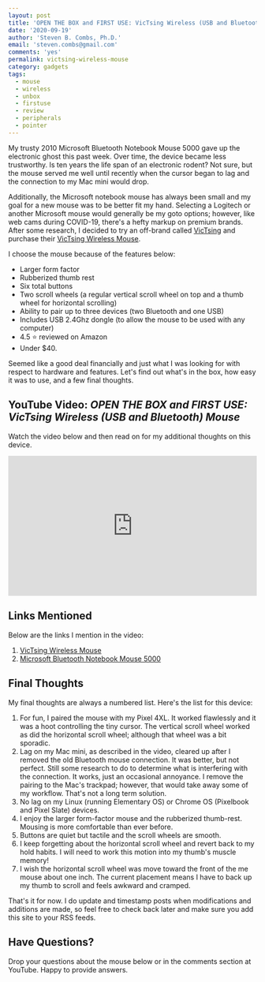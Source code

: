 ```yaml
---
layout: post
title: 'OPEN THE BOX and FIRST USE: VicTsing Wireless (USB and Bluetooth) Mouse'
date: '2020-09-19'
author: 'Steven B. Combs, Ph.D.'
email: 'steven.combs@gmail.com'
comments: 'yes'
permalink: victsing-wireless-mouse
category: gadgets
tags:
  - mouse
  - wireless
  - unbox
  - firstuse
  - review
  - peripherals
  - pointer
---
```


My trusty 2010 Microsoft Bluetooth Notebook Mouse 5000 gave up the electronic ghost this past week. Over time, the device became less trustworthy. Is ten years the life span of an electronic rodent? Not sure, but the mouse served me well until recently when the cursor began to lag and the connection to my Mac mini would drop.

Additionally, the Microsoft notebook mouse has always been small and my goal for a new mouse was to be better fit my hand. Selecting a Logitech or another Microsoft mouse would generally be my goto options; however, like web cams during COVID-19, there's a hefty markup on premium brands. After some research, I decided to try an off-brand called [VicTsing](https://www.victsing.com/) and purchase their [VicTsing Wireless Mouse](https://amzn.to/3mDnPNt).

I choose the mouse because of the features below:

* Larger form factor
* Rubberized thumb rest
* Six total buttons
* Two scroll wheels (a regular vertical scroll wheel on top and a thumb wheel for horizontal scrolling)
* Ability to pair up to three devices (two Bluetooth and one USB)
* Includes USB 2.4Ghz dongle (to allow the mouse to be used with any computer)
* 4.5 ⭐ reviewed on Amazon
* Under $40.

Seemed like a good deal financially and just what I was looking for with respect to hardware and features. Let's find out what's in the box, how easy it was to use, and a few final thoughts.

## YouTube Video: _OPEN THE BOX and FIRST USE: VicTsing Wireless (USB and Bluetooth) Mouse_

Watch the video below and then read on for my additional thoughts on this device.

<div style="position:relative;padding-top:56.25%;"><p><iframe src="https://www.youtube.com/embed/G9llLJZb1J0" frameborder="0" allowfullscreen="true" mozallowfullscreen="true" webkitallowfullscreen="true" style="position:absolute;top:0;left:0;width:100%;height:100%;"></iframe></p></div>

## Links Mentioned

Below are the links I mention in the video:

1. [VicTsing Wireless Mouse](https://amzn.to/3mDnPNt)
2. [Microsoft Bluetooth Notebook Mouse 5000](https://amzn.to/33DzQtO)

## Final Thoughts

My final thoughts are always a numbered list. Here's the list for this device:

1. For fun, I paired the mouse with my Pixel 4XL. It worked flawlessly and it was a hoot controlling the tiny cursor. The vertical scroll wheel worked as did the horizontal scroll wheel; although that wheel was a bit sporadic.
2. Lag on my Mac mini, as described in the video, cleared up after I removed the old Bluetooth mouse connection. It was better, but not perfect. Still some research to do to determine what is interfering with the connection. It works, just an occasional annoyance. I remove the pairing to the Mac's trackpad; however, that would take away some of my workflow. That's not a long term solution.
3. No lag on my Linux (running Elementary OS) or Chrome OS (Pixelbook and Pixel Slate) devices.
4. I enjoy the larger form-factor mouse and the rubberized thumb-rest. Mousing is more comfortable than ever before.
5. Buttons are quiet but tactile and the scroll wheels are smooth.
6. I keep forgetting about the horizontal scroll wheel and revert back to my hold habits. I will need to work this motion into my thumb's muscle memory!
7. I wish the horizontal scroll wheel was move toward the front of the me mouse about one inch. The current placement means I have to back up my thumb to scroll and feels awkward and cramped.

That's it for now. I do update and timestamp posts when modifications and additions are made, so feel free to check back later and make sure you add this site to your RSS feeds.

## Have Questions?

Drop your questions about the mouse below or in the comments section at YouTube. Happy to provide answers.
